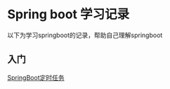 # Spring boot 学习记录

以下为学习springboot的记录，帮助自己理解springboot

## 入门
[SpringBoot定时任务](https://maven.apache.org/guides/index.html)

